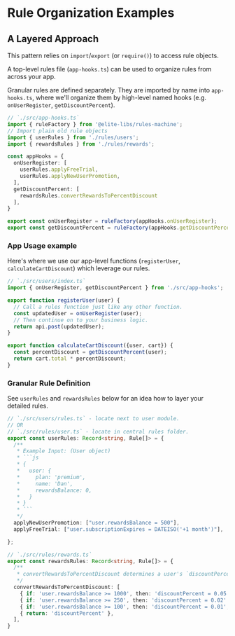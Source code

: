 # Rule Organization Examples

## A Layered Approach

This pattern relies on `import`/`export` (or `require()`) to access rule objects.

A top-level rules file (`app-hooks.ts`) can be used to organize rules from across your app.

Granular rules are defined separately. They are imported by name into `app-hooks.ts`, where we'll organize them by high-level named hooks (e.g. `onUserRegister`, `getDiscountPercent`).

```ts
// `./src/app-hooks.ts`
import { ruleFactory } from '@elite-libs/rules-machine';
// Import plain old rule objects
import { userRules } from './rules/users';
import { rewardsRules } from './rules/rewards';

const appHooks = {
  onUserRegister: [
    userRules.applyFreeTrial,
    userRules.applyNewUserPromotion,
  ],
  getDiscountPercent: [
    rewardsRules.convertRewardsToPercentDiscount
  ],
}

export const onUserRegister = ruleFactory(appHooks.onUserRegister);
export const getDiscountPercent = ruleFactory(appHooks.getDiscountPercent);
```

### App Usage example

Here's where we use our app-level functions (`registerUser`, `calculateCartDiscount`) which leverage our rules.

```ts
// `./src/users/index.ts`
import { onUserRegister, getDiscountPercent } from './src/app-hooks';

export function registerUser(user) {
  // Call a rules function just like any other function.
  const updatedUser = onUserRegister(user);
  // Then continue on to your business logic.
  return api.post(updatedUser);
}

export function calculateCartDiscount({user, cart}) {
  const percentDiscount = getDiscountPercent(user);
  return cart.total * percentDiscount;
}
```

### Granular Rule Definition

See `userRules` and `rewardsRules` below for an idea how to layer your detailed rules.

```ts
// `./src/users/rules.ts` - locate next to user module.
// OR
// `./src/rules/user.ts` - locate in central rules folder.
export const userRules: Record<string, Rule[]> = {
  /**
   * Example Input: (User object)
   * ```js
   * {
   *   user: {
   *     plan: 'premium',
   *     name: 'Dan',
   *     rewardsBalance: 0,
   *   }
   * }
   * ```
   */
  applyNewUserPromotion: ["user.rewardsBalance = 500"],
  applyFreeTrial: ["user.subscriptionExpires = DATEISO('+1 month')"],

};

// `./src/rules/rewards.ts`
export const rewardsRules: Record<string, Rule[]> = {
  /**
   * convertRewardsToPercentDiscount determines a user's `discountPercent`.
   */
  convertRewardsToPercentDiscount: [
    { if: 'user.rewardsBalance >= 1000', then: 'discountPercent = 0.05' },
    { if: 'user.rewardsBalance >= 250', then: 'discountPercent = 0.02' },
    { if: 'user.rewardsBalance >= 100', then: 'discountPercent = 0.01', else: 'discountPercent = 0' },
    { return: 'discountPercent' },
  ],
}

```